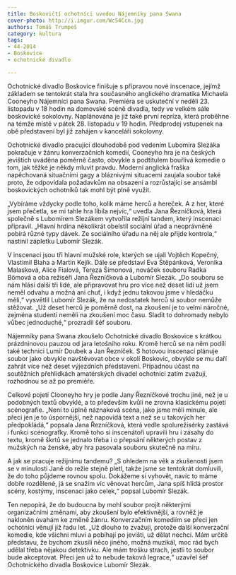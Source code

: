 ```yaml
---
title: Boskovičtí ochotníci uvedou Nájemníky pana Swana
cover-photo: http://i.imgur.com/Wc54Ccn.jpg
authors: Tomáš Trumpeš
category: kultura
tags: 
- 44-2014
- Boskovice
- ochotnické divadlo

---
```

Ochotnické divadlo Boskovice finišuje s přípravou nové inscenace, jejímž základem se tentokrát stala hra současného anglického dramatika Michaela Cooneyho Nájemníci pana Swana. Premiéra se uskuteční v neděli 23. listopadu v 18 hodin na domovské scéně divadla, tedy ve velkém sále boskovické sokolovny. Naplánována je již také první repríza, která proběhne na témže místě v pátek 28. listopadu v 19 hodin. Předprodej vstupenek na obě představení byl již zahájen v kanceláři sokolovny.

Ochotnické divadlo pracující dlouhodobě pod vedením Lubomíra Slezáka pokračuje v žánru konverzačních komedií, Cooneyho hra je na českých jevištích uváděna poměrně často, obvykle s podtitulem bouřlivá komedie o tom, jak těžké je někdy mluvit pravdu. Moderní anglická fraška napěchovaná situačními gagy a bláznivými situacemi zaujala soubor také proto, že odpovídala požadavkům na obsazení a rozrůstající se ansámbl boskovických ochotníků tak mohl být plně využit.

„Vybíráme vždycky podle toho, kolik máme herců a hereček. A z her, které jsem přečetla, se mi tahle hra líbila nejvíc,“ uvedla Jana Řezníčková, která společně s Lubomírem Slezákem vytvořila režijní tandem, který inscenaci připravil. „Hlavní hrdina několikrát obelstil sociální úřad a neoprávněně pobírá různé typy dávek. Ze sociálního úřadu na něj ale přijde kontrola,“ nastínil zápletku Lubomír Slezák.

V inscenaci jsou tři hlavní mužské role, kterých se ujali Vojtěch Kopečný, Vlastimil Blaha a Martin Kejík. Dále se představí Eva Štěpánková, Veronika Malasková, Alice Fialová, Tereza Šimonová, nováček souboru Radka Bömová a oba režiséři Jana Řezníčková a Lubomír Slezák. „Do souboru se nám hlásí další tři lidé, ale připravovat hru pro více než deset lidí už jsem neměl odvahu a možná ani chuť, i když jednu takovou jsme v hledáčku měli,“ vysvětlil Lubomír Slezák, že na nedostatek herců si soubor nemůže stěžovat. „Už deset herců je poměrně dost, na zkoušení je to velmi náročné, zejména studenti neměli na zkoušení moc času. Sladit to dohromady nebylo vůbec jednoduché,“ prozradil šéf souboru. 

Nájemníky pana Swana zkoušelo Ochotnické divadlo Boskovice s krátkou prázdninovou pauzou od jara letošního roku. Kromě herců se na něm podílí také technici Lumír Doubek a Jan Řezníček. S hotovou inscenací plánuje soubor jako obvykle navštěvovat obce v okolí Boskovic, obvykle se mu daří zahrát více než deset výjezdních představení. Případnou účast na soutěžních přehlídkách amatérských divadel ochotníci zatím zvažují, rozhodnou se až po premiéře. 

Celkové pojetí Clooneyho hry je podle Jany Řezníčkové trochu jiné, než je u podobných textů obvyklé, a to především kvůli ne zrovna klasickému pojetí scénografie. „Není to úplně náznaková scéna, jako jsme měli minule, ale přeci jen je to úspornější, než napovídá text a než se u takových her předpokládá,“ popsala Jana Řezníčková, která vedle spolurežisérky zastává i funkci scénografky. Kromě toho si inscenátoři upravili hru i zásahy do textu, kromě škrtů se jednalo třeba i o přepsání některých postav z mužských na ženské, aby hra pasovala souboru skutečně na míru. 

A jak se pracuje režijnímu tandemu? „S ohledem na věk a zkušenosti jsem se v minulosti Janě do režie stejně pletl, takže jsme se tentokrát domluvili, že do toho půjdeme rovnou spolu. Dokážeme si vyhovět, navíc to máme dobře rozdělené, já se snažím víc věnovat hercům, Jana spíš hlídá prostor scény, kostýmy, inscenaci jako celek,“ popsal Lubomír Slezák. 

Ten nepopírá, že do budoucna by mohl soubor projít některými organizačními změnami, aby zkoušení bylo efektivnější, a rovněž je nakloněn úvahám ke změně žánru. Konverzačním komediím se přeci jen ochotníci věnují již řadu let. „Už dlouho to zvažuji, protože další konverzační komedie, kde všichni mluví a pobíhají po jevišti, už dělat nechci. Mám určitě představu, že bychom zkusili něco jiného, možná muzikál, moc rád bych udělal třeba nějakou detektivku. Ale mám trošku strach, jestli to soubor bude akceptovat. Přeci jen už to nebude taková legrace,“ uzavřel šéf Ochotnického divadla Boskovice Lubomír Slezák.
